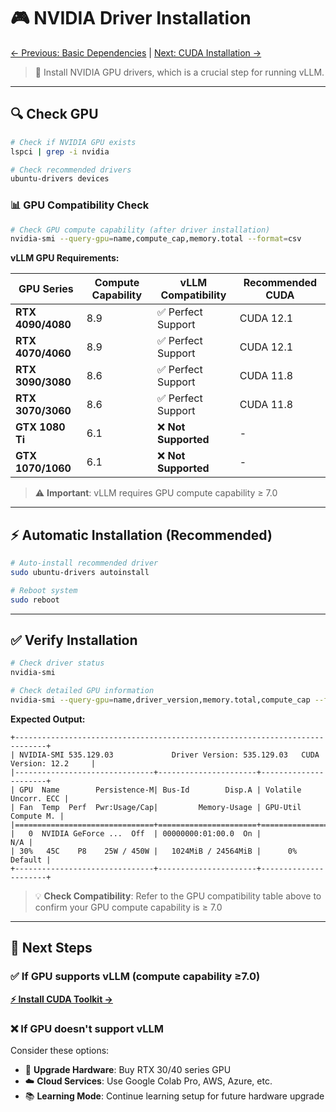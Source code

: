 # 🎮 NVIDIA Driver Installation

[← Previous: Basic Dependencies](01-basic-dependencies.md) | [Next: CUDA Installation →](03-cuda-installation.md)

> 🎯 Install NVIDIA GPU drivers, which is a crucial step for running vLLM.

---

## 🔍 Check GPU

```bash
# Check if NVIDIA GPU exists
lspci | grep -i nvidia

# Check recommended drivers
ubuntu-drivers devices
```

### 📊 GPU Compatibility Check

```bash
# Check GPU compute capability (after driver installation)
nvidia-smi --query-gpu=name,compute_cap,memory.total --format=csv
```

**vLLM GPU Requirements:**

| GPU Series | Compute Capability | vLLM Compatibility | Recommended CUDA |
|------------|-------------------|-------------------|------------------|
| **RTX 4090/4080** | 8.9 | ✅ Perfect Support | CUDA 12.1 |
| **RTX 4070/4060** | 8.9 | ✅ Perfect Support | CUDA 12.1 |
| **RTX 3090/3080** | 8.6 | ✅ Perfect Support | CUDA 11.8 |
| **RTX 3070/3060** | 8.6 | ✅ Perfect Support | CUDA 11.8 |
| **GTX 1080 Ti** | 6.1 | ❌ **Not Supported** | - |
| **GTX 1070/1060** | 6.1 | ❌ **Not Supported** | - |

> ⚠️ **Important**: vLLM requires GPU compute capability ≥ 7.0

---

## ⚡ Automatic Installation (Recommended)

```bash
# Auto-install recommended driver
sudo ubuntu-drivers autoinstall

# Reboot system
sudo reboot
```

---

## ✅ Verify Installation

```bash
# Check driver status
nvidia-smi

# Check detailed GPU information
nvidia-smi --query-gpu=name,driver_version,memory.total,compute_cap --format=csv
```

**Expected Output:**
```
+-----------------------------------------------------------------------------+
| NVIDIA-SMI 535.129.03             Driver Version: 535.129.03   CUDA Version: 12.2     |
|-------------------------------+----------------------+----------------------+
| GPU  Name        Persistence-M| Bus-Id        Disp.A | Volatile Uncorr. ECC |
| Fan  Temp  Perf  Pwr:Usage/Cap|         Memory-Usage | GPU-Util  Compute M. |
|===============================+======================+======================|
|   0  NVIDIA GeForce ...  Off  | 00000000:01:00.0  On |                  N/A |
| 30%   45C    P8    25W / 450W |   1024MiB / 24564MiB |      0%      Default |
+-------------------------------+----------------------+----------------------+
```

> 💡 **Check Compatibility**: Refer to the GPU compatibility table above to confirm your GPU compute capability is ≥ 7.0

---

## 🚀 Next Steps

### ✅ If GPU supports vLLM (compute capability ≥7.0)
**[⚡ Install CUDA Toolkit →](03-cuda-installation.md)**

### ❌ If GPU doesn't support vLLM
Consider these options:
- 🔄 **Upgrade Hardware**: Buy RTX 30/40 series GPU
- ☁️ **Cloud Services**: Use Google Colab Pro, AWS, Azure, etc.
- 📚 **Learning Mode**: Continue learning setup for future hardware upgrade

